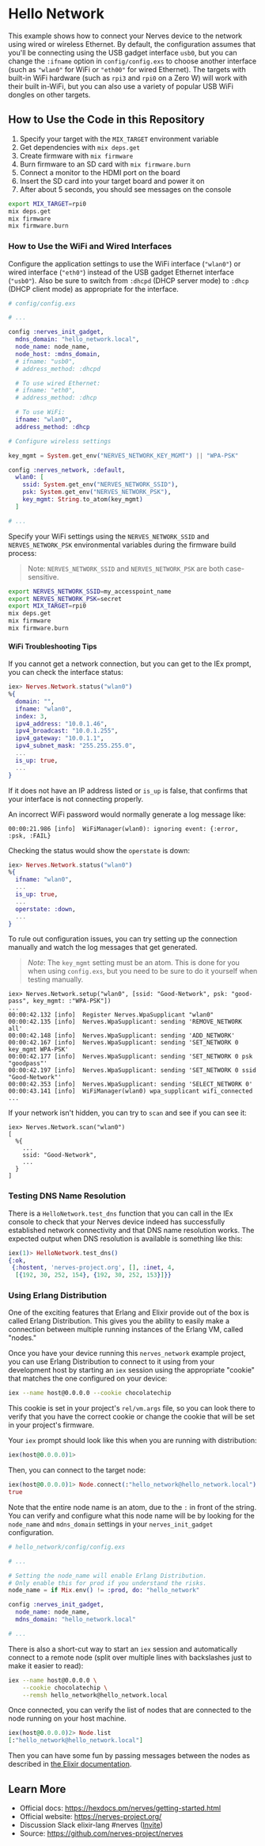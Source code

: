 # Hello Network

This example shows how to connect your Nerves device to the network using wired
or wireless Ethernet. By default, the configuration assumes that you'll be
connecting using the USB gadget interface `usb0`, but you can change the
`:ifname` option in `config/config.exs` to choose another interface (such as
`"wlan0"` for WiFi or `"eth00"` for wired Ethernet). The targets with
built-in WiFi hardware (such as `rpi3` and `rpi0` on a Zero W) will work with
their built in-WiFi, but you can also use a variety of popular USB WiFi dongles
on other targets.

## How to Use the Code in this Repository

1. Specify your target with the `MIX_TARGET` environment variable
2. Get dependencies with `mix deps.get`
3. Create firmware with `mix firmware`
4. Burn firmware to an SD card with `mix firmware.burn`
5. Connect a monitor to the HDMI port on the board
6. Insert the SD card into your target board and power it on
7. After about 5 seconds, you should see messages on the console

``` bash
export MIX_TARGET=rpi0
mix deps.get
mix firmware
mix firmware.burn
```

### How to Use the WiFi and Wired Interfaces

Configure the application settings to use the WiFi interface (`"wlan0"`) or
wired interface (`"eth0"`) instead of the USB gadget Ethernet interface
(`"usb0"`). Also be sure to switch from `:dhcpd` (DHCP server mode) to `:dhcp`
(DHCP client mode) as appropriate for the interface.

```elixir
# config/config.exs

# ...

config :nerves_init_gadget,
  mdns_domain: "hello_network.local",
  node_name: node_name,
  node_host: :mdns_domain,
  # ifname: "usb0",
  # address_method: :dhcpd

  # To use wired Ethernet:
  # ifname: "eth0",
  # address_method: :dhcp

  # To use WiFi:
  ifname: "wlan0",
  address_method: :dhcp

# Configure wireless settings

key_mgmt = System.get_env("NERVES_NETWORK_KEY_MGMT") || "WPA-PSK"

config :nerves_network, :default,
  wlan0: [
    ssid: System.get_env("NERVES_NETWORK_SSID"),
    psk: System.get_env("NERVES_NETWORK_PSK"),
    key_mgmt: String.to_atom(key_mgmt)
  ]

# ...
```

Specify your WiFi settings using the `NERVES_NETWORK_SSID` and
`NERVES_NETWORK_PSK` environmental variables during the firmware build process:

> Note: `NERVES_NETWORK_SSID` and `NERVES_NETWORK_PSK` are both case-sensitive.

``` bash
export NERVES_NETWORK_SSID=my_accesspoint_name
export NERVES_NETWORK_PSK=secret
export MIX_TARGET=rpi0
mix deps.get
mix firmware
mix firmware.burn
```

#### WiFi Troubleshooting Tips

If you cannot get a network connection, but you can get to the IEx prompt, you
can check the interface status:

```elixir
iex> Nerves.Network.status("wlan0")
%{
  domain: "",
  ifname: "wlan0",
  index: 3,
  ipv4_address: "10.0.1.46",
  ipv4_broadcast: "10.0.1.255",
  ipv4_gateway: "10.0.1.1",
  ipv4_subnet_mask: "255.255.255.0",
  ...
  is_up: true,
  ...
}
```

If it does not have an IP address listed or `is_up` is false, that confirms
that your interface is not connecting properly.

An incorrect WiFi password would normally generate a log message like:

```
00:00:21.986 [info]  WiFiManager(wlan0): ignoring event: {:error, :psk, :FAIL}
```

Checking the status would show the `operstate` is down:

```elixir
iex> Nerves.Network.status("wlan0")
%{
  ifname: "wlan0",
  ...
  is_up: true,
  ...
  operstate: :down,
  ...
}
```

To rule out configuration issues, you can try setting up the connection
manually and watch the log messages that get generated.

> *Note*: The `key_mgmt` setting must be an atom. This is done for you when
> using `config.exs`, but you need to be sure to do it yourself when testing
> manually.

```
iex> Nerves.Network.setup("wlan0", [ssid: "Good-Network", psk: "good-pass", key_mgmt: :"WPA-PSK"])
...
00:00:42.132 [info]  Register Nerves.WpaSupplicant "wlan0"
00:00:42.135 [info]  Nerves.WpaSupplicant: sending 'REMOVE_NETWORK all'
00:00:42.148 [info]  Nerves.WpaSupplicant: sending 'ADD_NETWORK'
00:00:42.167 [info]  Nerves.WpaSupplicant: sending 'SET_NETWORK 0 key_mgmt WPA-PSK'
00:00:42.177 [info]  Nerves.WpaSupplicant: sending 'SET_NETWORK 0 psk "goodpass"'
00:00:42.197 [info]  Nerves.WpaSupplicant: sending 'SET_NETWORK 0 ssid "Good-Network"'
00:00:42.353 [info]  Nerves.WpaSupplicant: sending 'SELECT_NETWORK 0'
00:00:43.141 [info]  WiFiManager(wlan0) wpa_supplicant wifi_connected
...
```

If your network isn't hidden, you can try to `scan` and see if you can see it:

```
iex> Nerves.Network.scan("wlan0")
[
  %{
    ...
    ssid: "Good-Network",
    ...
  }
]
```

### Testing DNS Name Resolution

There is a `HelloNetwork.test_dns` function that you can call in the IEx
console to check that your Nerves device indeed has successfully established
network connectivity and that DNS name resolution works. The expected output
when DNS resolution is available is something like this:

``` elixir
iex(1)> HelloNetwork.test_dns()
{:ok,
 {:hostent, 'nerves-project.org', [], :inet, 4,
  [{192, 30, 252, 154}, {192, 30, 252, 153}]}}
```

### Using Erlang Distribution

One of the exciting features that Erlang and Elixir provide out of the box is
called Erlang Distribution. This gives you the ability to easily make a
connection between multiple running instances of the Erlang VM, called "nodes."

Once you have your device running this `nerves_network` example project, you
can use Erlang Distribution to connect to it using from your development host
by starting an `iex` session using the appropriate "cookie" that matches the
one configured on your device:

``` bash
iex --name host@0.0.0.0 --cookie chocolatechip
```

This cookie is set in your project's `rel/vm.args` file, so you can look there
to verify that you have the correct cookie or change the cookie that will be
set in your project's firmware.

Your `iex` prompt should look like this when you are running with distribution:

``` elixir
iex(host@0.0.0.0)1>
```

Then, you can connect to the target node:

``` elixir
iex(host@0.0.0.0)1> Node.connect(:"hello_network@hello_network.local")
true
```

Note that the entire node name is an atom, due to the `:` in front of the
string. You can verify and configure what this node name will be by looking for
the `node_name` and `mdns_domain` settings in your `nerves_init_gadget`
configuration.

``` elixir
# hello_network/config/config.exs

# ...

# Setting the node_name will enable Erlang Distribution.
# Only enable this for prod if you understand the risks.
node_name = if Mix.env() != :prod, do: "hello_network"

config :nerves_init_gadget,
  node_name: node_name,
  mdns_domain: "hello_network.local"

# ...
```

There is also a short-cut way to start an `iex` session and automatically
connect to a remote node (split over multiple lines with backslashes just to
make it easier to read):

``` bash
iex --name host@0.0.0.0 \
    --cookie chocolatechip \
    --remsh hello_network@hello_network.local
```

Once connected, you can verify the list of nodes that are connected to the node
running on your host machine.

``` elixir
iex(host@0.0.0.0)2> Node.list
[:"hello_network@hello_network.local"]
```

Then you can have some fun by passing messages between the nodes as described
in [the Elixir documentation][distribution].

[distribution]: https://elixir-lang.org/getting-started/mix-otp/distributed-tasks-and-configuration.html#our-first-distributed-code

## Learn More

* Official docs: https://hexdocs.pm/nerves/getting-started.html
* Official website: https://nerves-project.org/
* Discussion Slack elixir-lang #nerves ([Invite](https://elixir-slackin.herokuapp.com/))
* Source: https://github.com/nerves-project/nerves
